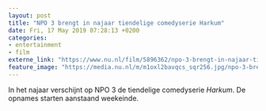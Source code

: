 ```yaml
---
layout: post
title: "NPO 3 brengt in najaar tiendelige comedyserie Harkum"
date: Fri, 17 May 2019 07:28:13 +0200
categories: 
- entertainment 
- film 
externe_link: "https://www.nu.nl/film/5896362/npo-3-brengt-in-najaar-tiendelige-comedyserie-harkum.html"
feature_image: "https://media.nu.nl/m/m1oxl2bavqcs_sqr256.jpg/npo-3-brengt-in-najaar-tiendelige-comedyserie-harkum.jpg"
---
```


In het najaar verschijnt op NPO 3 de tiendelige comedyserie <em>Harkum</em>. De opnames starten aanstaand weekeinde.

